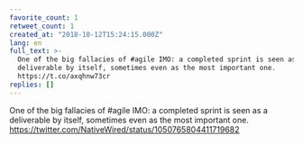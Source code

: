 ```yaml
---
favorite_count: 1
retweet_count: 1
created_at: "2018-10-12T15:24:15.000Z"
lang: en
full_text: >-
  One of the big fallacies of #agile IMO: a completed sprint is seen as a
  deliverable by itself, sometimes even as the most important one.
  https://t.co/axqhnw73cr
replies: []
---
```


One of the big fallacies of #agile IMO: a completed sprint is seen as a
deliverable by itself, sometimes even as the most important one.
<https://twitter.com/NativeWired/status/1050765804411719682>
